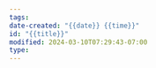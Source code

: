 ```yaml
---
tags: 
date-created: "{{date}} {{time}}"
id: "{{title}}"
modified: 2024-03-10T07:29:43-07:00
type: 
---
```

